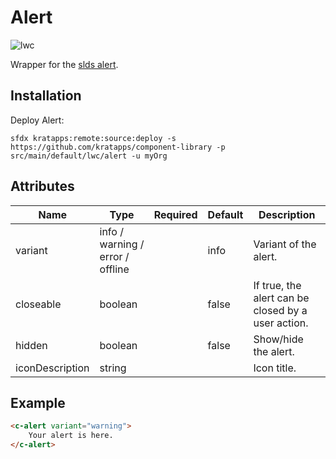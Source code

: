 # Alert
![lwc](https://img.shields.io/badge/component-blue)

Wrapper for the [slds alert](https://www.lightningdesignsystem.com/components/alert/).

## Installation
Deploy Alert:
```
sfdx kratapps:remote:source:deploy -s https://github.com/kratapps/component-library -p src/main/default/lwc/alert -u myOrg
```

## Attributes
| Name            | Type                                | Required | Default | Description                                        |
|-----------------|-------------------------------------|----------|---------|----------------------------------------------------|
| variant         | info / warning / error / offline    |          | info    | Variant of the alert.                              |
| closeable       | boolean                             |          | false   | If true, the alert can be closed by a user action. |
| hidden          | boolean                             |          | false   | Show/hide the alert.                               |
| iconDescription | string                              |          |         | Icon title.                                        |

## Example
```html
<c-alert variant="warning">
    Your alert is here.
</c-alert>
```
